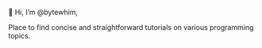 👋 Hi, I’m @bytewhim, 

Place to find concise and straightforward tutorials on various programming topics.

<!---
bytewhim/bytewhim is a ✨ special ✨ repository because its `README.md` (this file) appears on your GitHub profile.
You can click the Preview link to take a look at your changes.
--->
